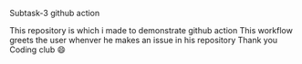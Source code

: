 Subtask-3 github action


This repository is which i made to demonstrate github action
This workflow greets the user whenver he makes an issue in his repository
Thank you Coding club 😄
